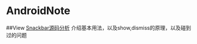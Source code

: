 # AndroidNote


##View
[Snackbar源码分析](https://github.com/xingstarx/AndroidNote/blob/master/view/SnackBar%E6%BA%90%E7%A0%81%E5%88%86%E6%9E%90.md)
介绍基本用法，以及show,dismiss的原理，以及碰到过的问题
